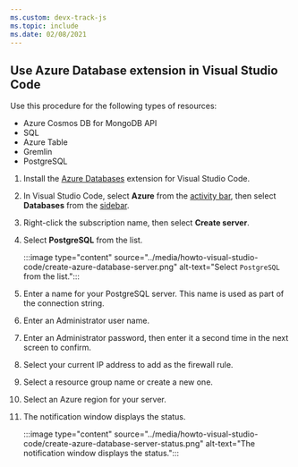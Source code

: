 ```yaml
---
ms.custom: devx-track-js
ms.topic: include
ms.date: 02/08/2021
---
```



## Use Azure Database extension in Visual Studio Code

Use this procedure for the following types of resources:

* Azure Cosmos DB for MongoDB API
* SQL
* Azure Table
* Gremlin
* PostgreSQL 

1. Install the [Azure Databases](https://marketplace.visualstudio.com/items?itemName=ms-azuretools.vscode-cosmosdb) extension for Visual Studio Code.
1. In Visual Studio Code, select **Azure** from the [activity bar](https://code.visualstudio.com/docs/getstarted/userinterface), then select **Databases** from the [sidebar](https://code.visualstudio.com/docs/getstarted/userinterface).
1. Right-click the subscription name, then select **Create server**.
1. Select **PostgreSQL** from the list. 

    :::image type="content" source="../media/howto-visual-studio-code/create-azure-database-server.png" alt-text="Select `PostgreSQL` from the list.":::

1. Enter a name for your PostgreSQL server. This name is used as part of the connection string. 
1. Enter an Administrator user name. 
1. Enter an Administrator password, then enter it a second time in the next screen to confirm. 
1. Select your current IP address to add as the firewall rule. 
1. Select a resource group name or create a new one. 
1. Select an Azure region for your server. 
1. The notification window displays the status. 

    :::image type="content" source="../media/howto-visual-studio-code/create-azure-database-server-status.png" alt-text="The notification window displays the status.":::